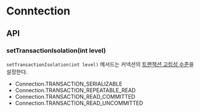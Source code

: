 # Conntection

## API

### setTransactionIsolation(int level)
`setTransactionIsolation(int level)` 메서드는 커넥션의 [트랜잭션 고립성 수준](../../../Database/Transaction/Concurrency%20Control/Isolation%20Level.md)을 설정한다.

* Connection.TRANSACTION_SERIALIZABLE
* Connection.TRANSACTION_REPEATABLE_READ
* Connection.TRANSACTION_READ_COMMITTED
* Connection.TRANSACTION_READ_UNCOMMITTED